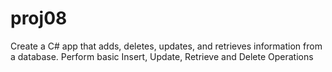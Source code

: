 # proj08
Create a C# app that adds, deletes, updates, and retrieves information from a database.
Perform basic Insert, Update, Retrieve and Delete Operations 
